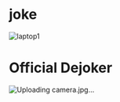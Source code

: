 # joke
![laptop1](https://user-images.githubusercontent.com/105148502/209867023-5255d4e5-49c2-4d55-8730-065f6dd0c378.jpg)
# Official Dejoker
![Uploading camera.jpg…]()
